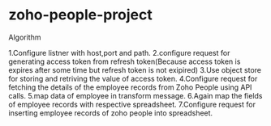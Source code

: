 # zoho-people-project
Algorithm

1.Configure listner with host,port and path.
2.configure request for generating access token from refresh token(Because access token is expires after some time but refresh token is not exipired)
3.Use object store for storing and retriving the value of access token.
4.Configure request for fetching  the details of the employee records from Zoho People using API calls.
5.map data of employee in transform message.
6.Again map the fields of employee records with respective spreadsheet.
7.Configure request for inserting employee records of zoho people into spreadsheet.



